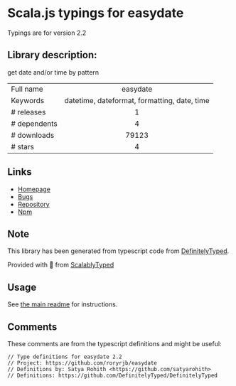 
# Scala.js typings for easydate

Typings are for version 2.2

## Library description:
get date and/or time by pattern

|                    |                 |
| ------------------ | :-------------: |
| Full name          | easydate |
| Keywords           | datetime, dateformat, formatting, date, time |
| # releases         | 1 |
| # dependents       | 4 |
| # downloads        | 79123 |
| # stars            | 4 |

## Links
- [Homepage](https://github.com/roryrjb/easydate)
- [Bugs](http://github.com/roryrjb/easydate/issues)
- [Repository](https://github.com/roryrjb/easydate)
- [Npm](https://www.npmjs.com/package/easydate)
    


## Note
This library has been generated from typescript code from [DefinitelyTyped](https://definitelytyped.org).

Provided with :purple_heart: from [ScalablyTyped](https://github.com/oyvindberg/ScalablyTyped)

## Usage
See [the main readme](../../readme.md) for instructions.

## Comments

These comments are from the typescript definitions and might be useful:
```
// Type definitions for easydate 2.2
// Project: https://github.com/roryrjb/easydate
// Definitions by: Satya Rohith <https://github.com/satyarohith>
// Definitions: https://github.com/DefinitelyTyped/DefinitelyTyped

```

